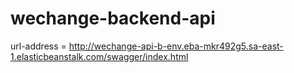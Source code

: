 # wechange-backend-api

url-address = http://wechange-api-b-env.eba-mkr492g5.sa-east-1.elasticbeanstalk.com/swagger/index.html
